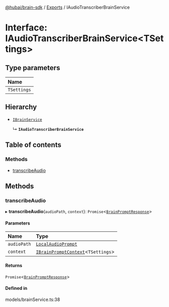 [@hubai/brain-sdk](../README.md) / [Exports](../modules.md) / IAudioTranscriberBrainService

# Interface: IAudioTranscriberBrainService<TSettings\>

## Type parameters

| Name |
| :------ |
| `TSettings` |

## Hierarchy

- [`IBrainService`](IBrainService.md)

  ↳ **`IAudioTranscriberBrainService`**

## Table of contents

### Methods

- [transcribeAudio](IAudioTranscriberBrainService.md#transcribeaudio)

## Methods

### transcribeAudio

▸ **transcribeAudio**(`audioPath`, `context`): `Promise`<[`BrainPromptResponse`](../modules.md#brainpromptresponse)\>

#### Parameters

| Name | Type |
| :------ | :------ |
| `audioPath` | [`LocalAudioPrompt`](../modules.md#localaudioprompt) |
| `context` | [`IBrainPromptContext`](IBrainPromptContext.md)<`TSettings`\> |

#### Returns

`Promise`<[`BrainPromptResponse`](../modules.md#brainpromptresponse)\>

#### Defined in

models/brainService.ts:38
